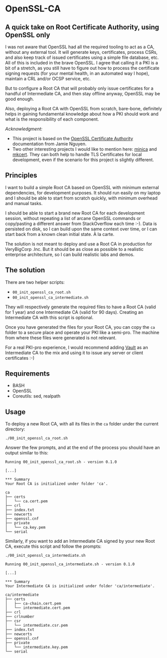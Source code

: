 # OpenSSL-CA

## A quick take on Root Certificate Authority, using OpenSSL only

I was not aware that OpenSSL had all the required tooling to act as a CA, without any external tool. It will generate keys, certificates, process CSRs, and also keep track of issued certificates using a simple file database, etc. All of this is included in the brave OpenSSL. I agree that calling it a PKI is a bit of a stretch, as you still have to figure out how to process the certificate signing requests (for your mental health, in an automated way I hope), maintain a CRL and/or OCSP service, etc.

But to configure a Root CA that will probably only issue certificates for a handful of Intermediate CA, and then stay offline anyway, OpenSSL may be good enough.

Also, deploying a Root CA with OpenSSL from scratch, bare-bone, definitely helps in gaining fundamental knowledge about how a PKI should work and what is the responsibility of each component.

*Acknowledgment:*

- This project is based on the [OpenSSL Certificate Authority](https://jamielinux.com/docs/openssl-certificate-authority/index.html) documentation from Jamie Nguyen.
- Two other interesting projects I would like to mention here: [minica](https://github.com/jsha/minica) and [mkcert](https://github.com/FiloSottile/mkcert). They can both help to handle TLS Certificates for local development, even if the scenario for this project is slightly different.

## Principles

I want to build a simple Root CA based on OpenSSL with minimum external dependencies, for development purposes. It should run easily on my laptop and I should be able to start from scratch quickly, with minimum overhead and manual tasks.

I should be able to start a brand new Root CA for each development session, without repeating a list of arcane OpenSSL commands or copy/pasting a different answer from StackOverflow each time :-). Data is persisted on disk, so I can build upon the same context over time, or I can start back from a known clean initial state. À la carte.

The solution is not meant to deploy and use a Root CA in production for VeryBigCorp .Inc. But it should be as close as possible to a realistic enterprise architecture, so I can build realistic labs and demos.

## The solution

There are two helper scripts:

- `00_init_openssl_ca_root.sh`
- `00_init_openssl_ca_intermediate.sh`

They will respectively generate the required files to have a Root CA (valid for 1 year) and one Intermediate CA (valid for 90 days). Creating an Intermediate CA with this script is optional.

Once you have generated the files for your Root CA, you can copy the `ca` folder to a secure place and operate your PKI like a semi-pro. The machine from where these files were generated is not relevant.

For a real PKI-pro experience, I would recommend adding [Vault](https://vaultproject.io) as an Intermediate CA to the mix and using it to issue any server or client certificates :-)

## Requirements

- BASH
- OpenSSL
- Coreutils: sed, realpath

## Usage

To deploy a new Root CA, with all its files in the `ca` folder under the current directory:

```shell
./00_init_openssl_ca_root.sh
```

Answer the few prompts, and at the end of the process you should have an output similar to this:

```shell
Running 00_init_openssl_ca_root.sh - version 0.1.0

[...]

*** Summary
Your Root CA is initialized under folder 'ca'.

ca
├── certs
│   └── ca.cert.pem
├── crl
├── index.txt
├── newcerts
├── openssl.cnf
├── private
│   └── ca.key.pem
└── serial
```

Similarly, if you want to add an Intermediate CA signed by your new Root CA, execute this script and follow the prompts:

```shell
./00_init_openssl_ca_intermediate.sh
```

```shell
Running 00_init_openssl_ca_intermediate.sh - version 0.1.0

[...]

*** Summary
Your Intermediate CA is initialized under folder 'ca/intermediate'.

ca/intermediate
├── certs
│   ├── ca-chain.cert.pem
│   └── intermediate.cert.pem
├── crl
├── crlnumber
├── csr
│   └── intermediate.csr.pem
├── index.txt
├── newcerts
├── openssl.cnf
├── private
│   └── intermediate.key.pem
└── serial
```
